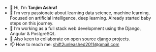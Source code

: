- 👋 Hi, I’m **Tanjim Ashraf**
- 👀 I’m very passionate about learning data science, machine learning. Focused on artificial intelligence, deep learning. Already started baby steps on this journey.
- 🌱 I’m working as a full stack web development using the Django, Angular & PostgreSQL.
- 💞️ Also keen to collaborate on open source django projects.
- 📫 How to reach me: shift2unleashed2011@gmail.com

<!---
Ashraf840/Ashraf840 is a ✨ special ✨ repository because its `README.md` (this file) appears on your GitHub profile.
You can click the Preview link to take a look at your changes.
--->
